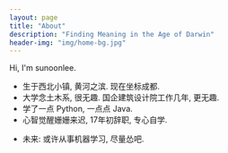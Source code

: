 ```yaml
---
layout: page
title: "About"
description: "Finding Meaning in the Age of Darwin"
header-img: "img/home-bg.jpg"
---
```


Hi, I'm sunoonlee.
+ 生于西北小镇, 黄河之滨. 现在坐标成都.
+ 大学念土木系, 很无趣. 国企建筑设计院工作几年, 更无趣.
+ 学了一点 Python, 一点点 Java.
+ 心智觉醒姗姗来迟, 17年初辞职, 专心自学.
- 未来: 或许从事机器学习, 尽量怂吧.
